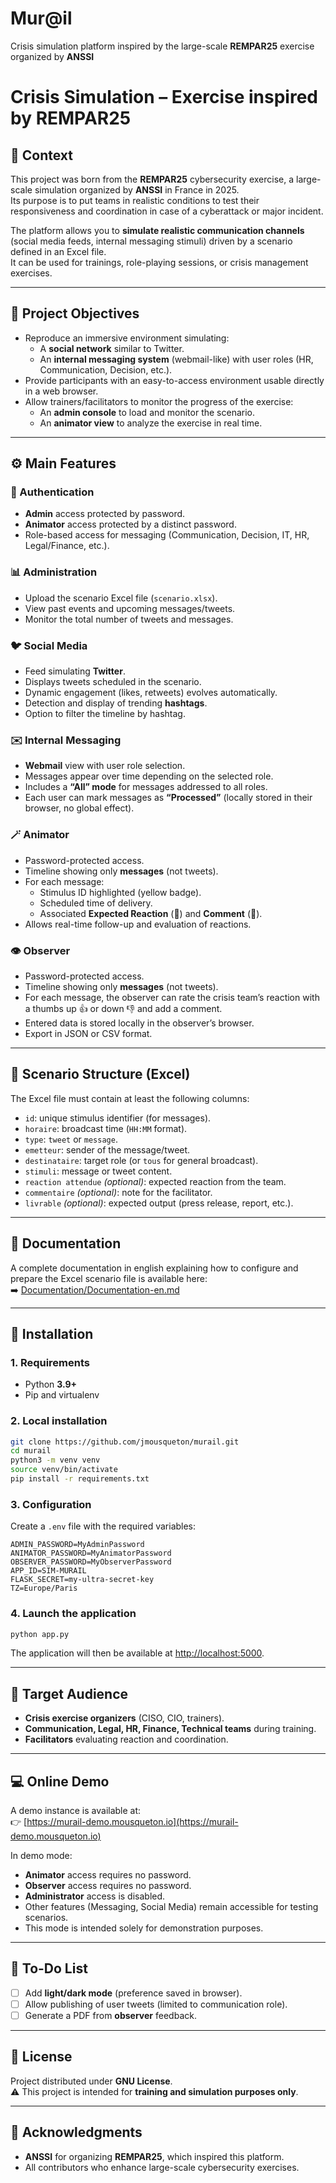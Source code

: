 # Mur@il
Crisis simulation platform inspired by the large-scale **REMPAR25** exercise organized by **ANSSI**

# Crisis Simulation – Exercise inspired by REMPAR25

## 📌 Context

This project was born from the **REMPAR25** cybersecurity exercise, a large-scale simulation organized by **ANSSI** in France in 2025.  
Its purpose is to put teams in realistic conditions to test their responsiveness and coordination in case of a cyberattack or major incident.

The platform allows you to **simulate realistic communication channels** (social media feeds, internal messaging stimuli) driven by a scenario defined in an Excel file.  
It can be used for trainings, role-playing sessions, or crisis management exercises.

---

## 🎯 Project Objectives

- Reproduce an immersive environment simulating:
  - A **social network** similar to Twitter.
  - An **internal messaging system** (webmail-like) with user roles (HR, Communication, Decision, etc.).
- Provide participants with an easy-to-access environment usable directly in a web browser.
- Allow trainers/facilitators to monitor the progress of the exercise:
  - An **admin console** to load and monitor the scenario.
  - An **animator view** to analyze the exercise in real time.

---

## ⚙️ Main Features

### 🔑 Authentication
- **Admin** access protected by password.
- **Animator** access protected by a distinct password.
- Role-based access for messaging (Communication, Decision, IT, HR, Legal/Finance, etc.).

### 📊 Administration
- Upload the scenario Excel file (`scenario.xlsx`).
- View past events and upcoming messages/tweets.
- Monitor the total number of tweets and messages.

### 🐦 Social Media
- Feed simulating **Twitter**.
- Displays tweets scheduled in the scenario.
- Dynamic engagement (likes, retweets) evolves automatically.
- Detection and display of trending **hashtags**.
- Option to filter the timeline by hashtag.

### ✉️ Internal Messaging
- **Webmail** view with user role selection.
- Messages appear over time depending on the selected role.
- Includes a **“All” mode** for messages addressed to all roles.
- Each user can mark messages as **“Processed”** (locally stored in their browser, no global effect).

### 🪄 Animator
- Password-protected access.
- Timeline showing only **messages** (not tweets).
- For each message:
  - Stimulus ID highlighted (yellow badge).
  - Scheduled time of delivery.
  - Associated **Expected Reaction** (🔎) and **Comment** (📝).
- Allows real-time follow-up and evaluation of reactions.

### 👁️ Observer
- Password-protected access.
- Timeline showing only **messages** (not tweets).
- For each message, the observer can rate the crisis team’s reaction with a thumbs up 👍 or down 👎 and add a comment.  
- Entered data is stored locally in the observer’s browser.  
- Export in JSON or CSV format.

---

## 📂 Scenario Structure (Excel)

The Excel file must contain at least the following columns:

- `id`: unique stimulus identifier (for messages).  
- `horaire`: broadcast time (`HH:MM` format).  
- `type`: `tweet` or `message`.  
- `emetteur`: sender of the message/tweet.  
- `destinataire`: target role (or `tous` for general broadcast).  
- `stimuli`: message or tweet content.  
- `reaction attendue` *(optional)*: expected reaction from the team.  
- `commentaire` *(optional)*: note for the facilitator.  
- `livrable` *(optional)*: expected output (press release, report, etc.).  

---

## 📖 Documentation

A complete documentation in english explaining how to configure and prepare the Excel scenario file is available here:  
➡️ [Documentation/Documentation-en.md](Documentation/Documentation-en.md)

---

## 🚀 Installation

### 1. Requirements
- Python **3.9+**
- Pip and virtualenv

### 2. Local installation
```bash
git clone https://github.com/jmousqueton/murail.git
cd murail
python3 -m venv venv
source venv/bin/activate
pip install -r requirements.txt
```

### 3. Configuration
Create a `.env` file with the required variables:
```env
ADMIN_PASSWORD=MyAdminPassword
ANIMATOR_PASSWORD=MyAnimatorPassword
OBSERVER_PASSWORD=MyObserverPassword
APP_ID=SIM-MURAIL
FLASK_SECRET=my-ultra-secret-key
TZ=Europe/Paris
```

### 4. Launch the application
```bash
python app.py
```

The application will then be available at [http://localhost:5000](http://localhost:5000).

---

## 👥 Target Audience

- **Crisis exercise organizers** (CISO, CIO, trainers).  
- **Communication, Legal, HR, Finance, Technical teams** during training.  
- **Facilitators** evaluating reaction and coordination.

---

## 💻 Online Demo

A demo instance is available at:  
👉 [https://murail-demo.mousqueton.io](https://murail-demo.mousqueton.io)

In demo mode:

- **Animator** access requires no password.  
- **Observer** access requires no password.  
- **Administrator** access is disabled.  
- Other features (Messaging, Social Media) remain accessible for testing scenarios.  
- This mode is intended solely for demonstration purposes.

---

## 🚀 To-Do List

- [ ] Add **light/dark mode** (preference saved in browser).  
- [ ] Allow publishing of user tweets (limited to communication role).  
- [ ] Generate a PDF from **observer** feedback.  

---

## 📜 License

Project distributed under **GNU License**.  
⚠️ This project is intended for **training and simulation purposes only**.

---

## 🙏 Acknowledgments

- **ANSSI** for organizing **REMPAR25**, which inspired this platform.  
- All contributors who enhance large-scale cybersecurity exercises.
